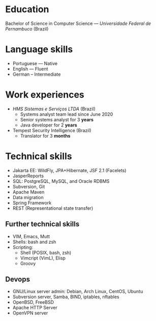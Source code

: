 # Education

Bachelor of Science in Computer Science — *Universidade Federal de Pernambuco* (Brazil)

# Language skills

- Portuguese — Native
- English — Fluent
- German – Intermediate

# Work experiences

- *HMS Sistemas e Serviços LTDA* (Brazil)
  - Systems analyst team lead since June 2020
  - Senior systems analyst for 3 **years**
  - Java developer for 2 **years**
- Tempest Security Intelligence (Brazil)
  - Translator for 3 **months**

# Technical skills

- Jakarta EE: WildFly, JPA+Hibernate, JSF 2.1 (Facelets)
- JasperReports
- SQL: PostgreSQL, MySQL, and Oracle RDBMS
- Subversion, Git
- Apache Maven
- Data migration
- Spring Framework
- REST (Representational state transfer)

## Further technical skills

- VIM, Emacs, Mutt
- Shells: bash and zsh
- Scripting:
  - Shell (POSIX, bash, zsh)
  - Vimcript (VimL), Elisp
  - Groovy

## Devops

- GNU/Linux server admin: Debian, Arch Linux,  CentOS, Ubuntu
- Subversion server, Samba, BIND, iptables, nftables
- OpenBSD, FreeBSD
- Apache HTTP Server
- OpenVPN server
